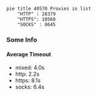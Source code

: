 
```mermaid
pie title 40570 Proxies in list
    "HTTP" : 28379
    "HTTPS": 10560
    "SOCKS" : 8645
```

### Some Info
#### Average Timeout

- mixed: 4.0s
- http: 2.2s
- https: 8.1s
- socks: 6.4s